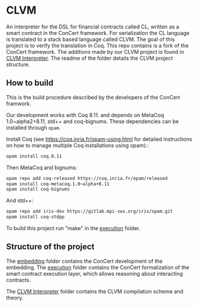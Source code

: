 # CLVM 

An interpreter for the DSL for financial contracts called CL, written as a smart contract in the ConCert framework. For serialization the CL language is translated
to a stack based language called CLVM. The goal of this project is to verify the translation in Coq. This repo contains is a fork of the ConCert framework. The additions made by our CLVM project is found in
[CLVM Interpreter](execution/CLInterp). The readme of the folder details the CLVM project structure.

## How to build
This is the build procedure described by the developers of the ConCert framwork. 

Our development works with Coq 8.11. and depends on MetaCoq 1.0~alpha2+8.11,
std++ and coq-bignums. These dependencies can be installed through `opam`.

Install Coq (see https://coq.inria.fr/opam-using.html for detailed instructions on how to manage
multiple Coq installations using opam).:

```bash
opam install coq.8.11
```

Then MetaCoq and bignums:

```bash
opam repo add coq-released https://coq.inria.fr/opam/released
opam install coq-metacoq.1.0~alpha+8.11
opam install coq-bignums
```
And std++:

```bash
opam repo add iris-dev https://gitlab.mpi-sws.org/iris/opam.git
opam install coq-stdpp
```

To build this project run "make" in the [execution](execution/) folder.
## Structure of the project 

The [embedding](embedding/) folder contains the ConCert development of the embedding.
The [execution](execution/) folder contains the ConCert formalization of the smart contract execution layer, which allows reasoning about interacting contracts.

The [CLVM Interpreter](execution/CLInterp) folder contains the CLVM compilation scheme and theory.